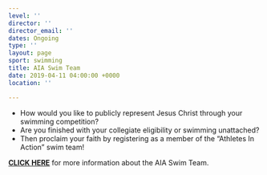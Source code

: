 ```yaml
---
level: ''
director: ''
director_email: ''
dates: Ongoing
type: ''
layout: page
sport: swimming
title: AIA Swim Team
date: 2019-04-11 04:00:00 +0000
location: ''

---
```

* How would you like to publicly represent Jesus Christ through your swimming competition?
* Are you finished with your collegiate eligibility or swimming unattached?
* Then proclaim your faith by registering as a member of the “Athletes In Action” swim team!

[**CLICK HERE**](https://my.athletesinaction.org/Applications/Tour/Swimming/default.aspx)  for more information about the AIA Swim Team.